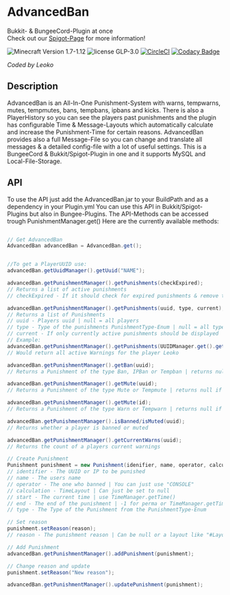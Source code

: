 # AdvancedBan


Bukkit- & BungeeCord-Plugin at once <br>
Check out our [Spigot-Page](https://www.spigotmc.org/resources/advancedban.8695/) for more  information!

![Minecraft Version 1.7-1.12](https://img.shields.io/badge/supports%20minecraft%20versions-1.7--1.12-brightgreen.svg)
![license GLP-3.0](https://img.shields.io/badge/license-GLP--3.0-lightgrey.svg)
[![CircleCI](https://circleci.com/gh/DevLeoko/AdvancedBan.svg?style=svg)](https://circleci.com/gh/DevLeoko/AdvancedBan)
[![Codacy Badge](https://api.codacy.com/project/badge/Grade/a84ecbeefd4d4eca864152d72adfde9c)](https://www.codacy.com/app/DevLeoko/AdvancedBan?utm_source=github.com&utm_medium=referral&utm_content=DevLeoko/AdvancedBan&utm_campaign=badger)

_Coded by Leoko_ 

## Description
AdvancedBan is an All-In-One Punishment-System with warns, tempwarns, mutes, tempmutes, bans, tempbans, ipbans and kicks.
There is also a PlayerHistory so you can see the players past punishments and 
the plugin has configurable Time & Message-Layouts which automatically calculate and increase the Punishment-Time for certain reasons.
AdvancedBan provides also a full Message-File so you can change and translate all messages & a detailed config-file with a lot of useful settings.
This is a BungeeCord & Bukkit/Spigot-Plugin in one and it supports MySQL and Local-File-Storage.

## API
To use the API just add the AdvancedBan.jar to your BuildPath and as a dependency in your Plugin.yml
You can use this API in Bukkit/Spigot-Plugins but also in Bungee-Plugins.
The API-Methods can be accessed trough PunishmentManager.get()
Here are the currently available methods:

```java

// Get AdvancedBan
AdvancedBan advancedBan = AdvancedBan.get();


//To get a PlayerUUID use:
advancedBan.getUuidManager().getUuid("NAME");

advancedBan.getPunishmentManager().getPunishments(checkExpired);
// Returns a list of active punishments
// checkExpired - If it should check for expired punishments & remove them | should be on true

advancedBan.getPunishmentManager().getPunishments(uuid, type, current);
// Returns a list of Punishments
// uuid - Players uuid | null = all players
// type - Type of the punishments PunishmentType-Enum | null = all types
// current - If only currently active punishments should be displayed | true = currently active | false = all
// Example:
advancedBan.getPunishmentManager().getPunishments(UUIDManager.get().getUUID("Leoko"), PunishmentType.WARNING, true);
// Would return all active Warnings for the player Leoko

advancedBan.getPunishmentManager().getBan(uuid);
// Returns a Punishment of the type Ban, IPBan or Tempban | returns null if player is not banned

advancedBan.getPunishmentManager().getMute(uuid);
// Returns a Punishment of the type Mute or Tempmute | returns null if player is not muted

advancedBan.getPunishmentManager().getMute(id);
// Returns a Punishment of the type Warn or Tempwarn | returns null if there is no warn with that id

advancedBan.getPunishmentManager().isBanned/isMuted(uuid);
// Returns whether a player is banned or muted

advancedBan.getPunishmentManager().getCurrentWarns(uuid);
// Returns the count of a players current warnings

// Create Punishment
Punishment punishment = new Punishment(idenifier, name, operator, calculation, start, end, type);
// identifier - The UUID or IP to be punished
// name - The users name
// operator - The one who banned | You can just use "CONSOLE"
// calculation - TimeLayout | Can just be set to null
// start - The current time | use TimeManager.getTime()
// end - The end of the punishment | -1 for perma or TimeManager.getTime() + millisecs for temp
// type - The Type of the Punishment from the PunishmentType-Enum

// Set reason
punishment.setReason(reason);
// reason - The punishment reason | Can be null or a layout like "#LayoutName" or a basic reason "Hacking in FFA"

// Add Punishment
advancedBan.getPunishmentManager().addPunishment(punishment);

// Change reason and update
punishment.setReason("New reason");

advancedBan.getPunishmentManager().updatePunishment(punishment);
```
